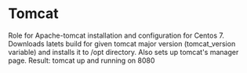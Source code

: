 # Tomcat
Role for Apache-tomcat installation and configuration for Centos 7.
Downloads latets build for given tomcat major version (tomcat_version variable)
and installs it to /opt directory.
Also sets up tomcat's manager page.
Result: tomcat up and running on 8080
